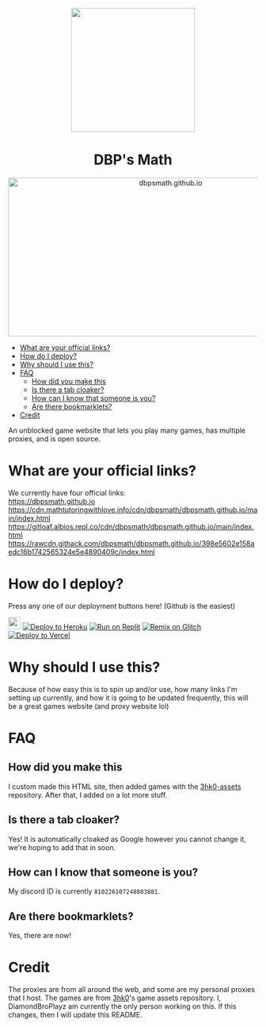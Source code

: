 <p align="center"><img src="https://github.com/dbpsmath/dbpsmath.github.io-old/blob/main/87837029%20(2).png?raw=true" height="250"></p>

<h1 align="center">DBP's Math</h1>

<p align="center"><img src="https://socialify.git.ci/dbpsmath/dbpsmath.github.io/image?description=1&font=Inter&forks=1&issues=1&language=1&name=1&owner=1&pattern=Circuit%20Board&pulls=1&stargazers=1&theme=Dark" alt="dbpsmath.github.io" width="640" height="320" /></p>

- [What are your official links?](#what-are-your-official-links)
- [How do I deploy?](#how-do-i-deploy)
- [Why should I use this?](#why-should-i-use-this)
- [FAQ](#faq)
  - [How did you make this](#how-did-you-make-this)
  - [Is there a tab cloaker?](#is-there-a-tab-cloaker)
  - [How can I know that someone is you?](#how-can-i-know-that-someone-is-you)
  - [Are there bookmarklets?](#are-there-bookmarklets)
- [Credit](#credit)

An unblocked game website that lets you play many games, has multiple proxies, and is open source.

# What are your official links?

We currently have four official links:  
https://dbpsmath.github.io  
https://cdn.mathtutoringwithlove.info/cdn/dbpsmath/dbpsmath.github.io/main/index.html
https://gitloaf.albios.repl.co/cdn/dbpsmath/dbpsmath.github.io/main/index.html
https://rawcdn.githack.com/dbpsmath/dbpsmath.github.io/398e5602e158aedc16b1742565324e5e4890409c/index.html

# How do I deploy?
Press any one of our deployment buttons here! (Github is the easiest)

[<img src="https://user-images.githubusercontent.com/3369400/139448065-39a229ba-4b06-434b-bc67-616e2ed80c8f.png#dark-mode-only" width="25"/>](https://github.com/dbpsmath/dbpsmath.github.io/fork)
<a target="_blank" href="https://heroku.com/deploy/?template=https://github.com/dbpsmath/dbpsmath.github.io"><img alt="Deploy to Heroku" src="https://binbashbanana.github.io/deploy-buttons/buttons/remade/heroku.svg"></a>
<a target="_blank" href="https://replit.com/github/dbpsmath/dbpsmath.github.io"><img alt="Run on Replit" src="https://binbashbanana.github.io/deploy-buttons/buttons/remade/replit.svg"></a>
<a target="_blank" href="https://glitch.com/edit/#!/import/github/dbpsmath/dbpsmath.github.io"><img alt="Remix on Glitch" src="https://binbashbanana.github.io/deploy-buttons/buttons/remade/glitch.svg"></a>
<a target="_blank" href="https://vercel.com/new/clone?repository-url=https://github.com/dbpsmath/dbpsmath.github.io"><img alt="Deploy to Vercel" src="https://binbashbanana.github.io/deploy-buttons/buttons/remade/vercel.svg"></a>

# Why should I use this?
Because of how easy this is to spin up and/or use, how many links I'm setting up currently, and how it is going to be updated frequently, this will be a great games website (and proxy website lol) 

# FAQ
## How did you make this
I custom made this HTML site, then added games with the [3hk0-assets](https://github.com/3kh0/3kh0-Assets) repository. After that, I added on a lot more stuff.
## Is there a tab cloaker?
Yes! It is automatically cloaked as Google however you cannot change it, we're hoping to add that in soon.
## How can I know that someone is you?
My discord ID is currently `810226107248803881`.
## Are there bookmarklets?
Yes, there are now!

# Credit
The proxies are from all around the web, and some are my personal proxies that I host.
The games are from [3hk0](https://github.com/3kh0)'s game assets repository.
I, DiamondBroPlayz am currently the only person working on this. If this changes, then I will update this README.
